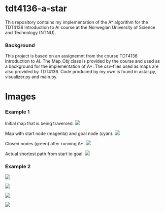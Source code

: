 # tdt4136-a-star
This repository contains my implementation of the A* algorithm for the TDT4136 Introduction to AI course at the Norwegian University of Science and Technology (NTNU).

### Background
This project is based on an assignemnt from the course TDT4136 Introduction to AI. The
Map_Obj class is provided by the course and used as a background for the implementation
of A*. The csv-files used as maps are also provided by TDT4136. Code produced by my own
is found in astar.py, visualizer.py and main.py.

# Images
### Example 1
Initial map that is being traversed.
![](images/task1-1.png)

Map with start node (magenta) and goal node (cyan).
![](images/task1-2.png)

Closed nodes (green) after running A*.
![](images/task1-3.png)

Actual shortest path from start to goal.
![](images/task1-4.png)

### Example 2
![](images/task2-1.png)

![](images/task2-2.png)

![](images/task2-3.png)

![](images/task2-4.png)
